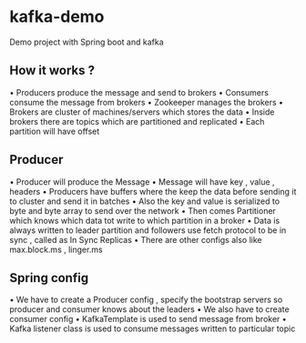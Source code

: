 # kafka-demo
Demo project with Spring boot and kafka

## How it works ?

• Producers produce the message and send to brokers 
• Consumers consume the message from brokers
• Zookeeper manages the brokers
• Brokers are cluster of machines/servers which stores the data
• Inside brokers there are topics which are partitioned and replicated 
• Each partition will have offset

## Producer

• Producer will produce the Message
• Message will have key , value , headers 
• Producers have buffers where the keep the data before sending it to cluster and send it in batches 
• Also the key and value is serialized to byte and byte array to send over the network 
• Then comes Partitioner which knows which data tot write to which partition in a broker
• Data is always written to leader partition and followers use fetch protocol to be in sync , called as In Sync Replicas
• There are other configs also like max.block.ms , linger.ms


## Spring config 

• We have to create a Producer config , specify the bootstrap servers so producer and consumer knows about the leaders
• We also have to create consumer config 
• KafkaTemplate is used to send message from broker
• Kafka listener class is used to consume messages written to particular topic 